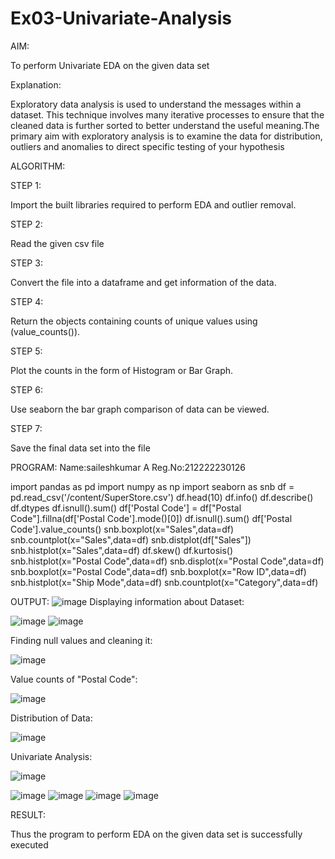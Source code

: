 # Ex03-Univariate-Analysis
AIM:

To perform Univariate EDA on the given data set

Explanation:

Exploratory data analysis is used to understand the messages within a dataset. This technique involves many iterative processes to ensure that the cleaned data is further sorted to better understand the useful meaning.The primary aim with exploratory analysis is to examine the data for distribution, outliers and anomalies to direct specific testing of your hypothesis

ALGORITHM:

STEP 1:

Import the built libraries required to perform EDA and outlier removal.

STEP 2:

Read the given csv file

STEP 3:

Convert the file into a dataframe and get information of the data.

STEP 4:

Return the objects containing counts of unique values using (value_counts()).

STEP 5:

Plot the counts in the form of Histogram or Bar Graph.

STEP 6:

Use seaborn the bar graph comparison of data can be viewed.

STEP 7:

Save the final data set into the file

PROGRAM:
Name:saileshkumar A
Reg.No:212222230126

import pandas as pd
import numpy as np
import seaborn as snb
df = pd.read_csv('/content/SuperStore.csv')
df.head(10)
df.info()
df.describe()
df.dtypes
df.isnull().sum()
df['Postal Code'] = df["Postal Code"].fillna(df['Postal Code'].mode()[0])
df.isnull().sum()
df['Postal Code'].value_counts()
snb.boxplot(x="Sales",data=df)
snb.countplot(x="Sales",data=df)
snb.distplot(df["Sales"])
snb.histplot(x="Sales",data=df)
df.skew()
df.kurtosis()
snb.histplot(x="Postal Code",data=df)
snb.displot(x="Postal Code",data=df)
snb.boxplot(x="Postal Code",data=df)
snb.boxplot(x="Row ID",data=df)
snb.histplot(x="Ship Mode",data=df)
snb.countplot(x="Category",data=df)

OUTPUT:
![image](https://user-images.githubusercontent.com/113497410/229032021-382a0d91-e961-4e8b-b908-b15cda848f53.png)
Displaying information about Dataset:

![image](https://user-images.githubusercontent.com/113497410/229032137-52639cb7-ff29-4e74-9403-1c7ea095f209.png)
![image](https://user-images.githubusercontent.com/113497410/229032212-81124a02-3c1a-469d-97b0-c758b15512be.png)


Finding null values and cleaning it:

![image](https://user-images.githubusercontent.com/113497410/229032274-740437ea-d63a-4ebf-a967-feef2c02ae61.png)

Value counts of "Postal Code":

![image](https://user-images.githubusercontent.com/113497410/229032353-99d0f078-2103-4a56-8e58-1d77f56bad80.png)

Distribution of Data:

![image](https://user-images.githubusercontent.com/113497410/229032397-e8973d5f-e015-4c48-add9-59edbb31fe85.png)

Univariate Analysis:

![image](https://user-images.githubusercontent.com/113497410/229032446-ce14ffdc-4baf-4c73-8518-56f3ec15b092.png)

![image](https://user-images.githubusercontent.com/113497410/229032483-19456d1b-edf2-41bf-9573-50b93d269b39.png)
![image](https://user-images.githubusercontent.com/113497410/229032928-b75d1151-0cf7-440b-9bc0-a5349bf57ecc.png)
![image](https://user-images.githubusercontent.com/113497410/229032967-643871bd-0967-4f0f-95f5-9089dfa5db71.png)
![image](https://user-images.githubusercontent.com/113497410/229032979-bde605cc-f219-42cd-827d-cee7e8626e2e.png)

RESULT:

Thus the program to perform EDA on the given data set is successfully executed






